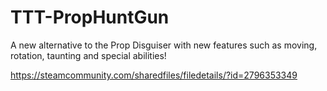 # TTT-PropHuntGun
A new alternative to the Prop Disguiser with new features such as moving, rotation, taunting and special abilities!


https://steamcommunity.com/sharedfiles/filedetails/?id=2796353349
